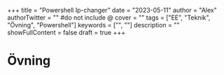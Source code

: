 +++
title = "Powershell Ip-changer"
date = "2023-05-11"
author = "Alex"
authorTwitter = "" #do not include @
cover = ""
tags = ["EE", "Teknik", "Övning", "Powershell"]
keywords = ["", ""]
description = ""
showFullContent = false
draft = true
+++

# Övning
